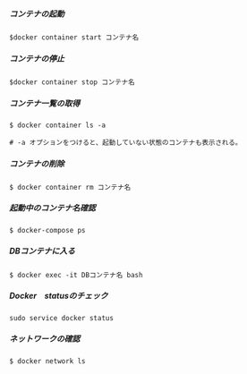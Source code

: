 ##### コンテナの起動
```
$docker container start コンテナ名
```

##### コンテナの停止
```
$docker container stop コンテナ名
```


##### コンテナ一覧の取得
```
$ docker container ls -a

# -a オプションをつけると、起動していない状態のコンテナも表示される。
```

##### コンテナの削除
```
$ docker container rm コンテナ名
```

##### 起動中のコンテナ名確認
```
$ docker-compose ps
```

##### DBコンテナに入る
```
$ docker exec -it DBコンテナ名 bash
```

##### Docker　statusのチェック
```
sudo service docker status
```

##### ネットワークの確認
```
$ docker network ls
```
